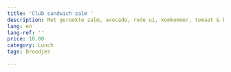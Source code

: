 ```yaml
---
title: 'Club sandwich zalm '
description: Met gerookte zalm, avocado, rode ui, komkommer, tomaat & kruidenmayonaise
lang: en
lang-ref: ''
price: 10.00
category: Lunch
tags: Broodjes

---
```

